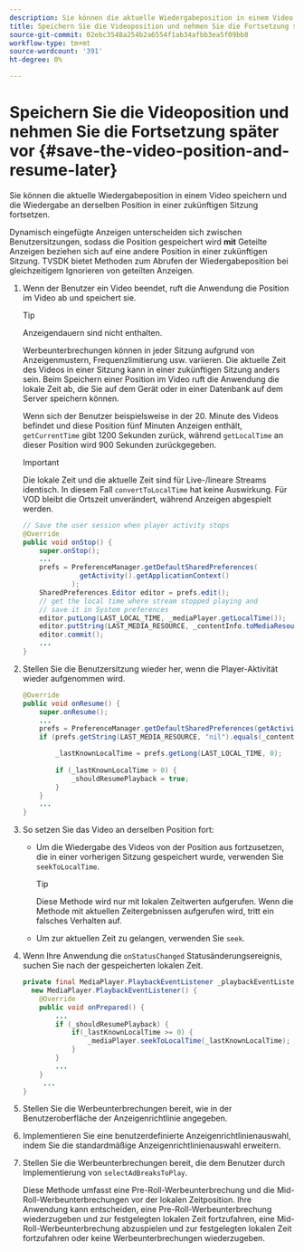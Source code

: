 ```yaml
---
description: Sie können die aktuelle Wiedergabeposition in einem Video speichern und die Wiedergabe an derselben Position in einer zukünftigen Sitzung fortsetzen.
title: Speichern Sie die Videoposition und nehmen Sie die Fortsetzung später vor
source-git-commit: 02ebc3548a254b2a6554f1ab34afbb3ea5f09bb8
workflow-type: tm+mt
source-wordcount: '391'
ht-degree: 0%

---
```


# Speichern Sie die Videoposition und nehmen Sie die Fortsetzung später vor {#save-the-video-position-and-resume-later}

Sie können die aktuelle Wiedergabeposition in einem Video speichern und die Wiedergabe an derselben Position in einer zukünftigen Sitzung fortsetzen.

Dynamisch eingefügte Anzeigen unterscheiden sich zwischen Benutzersitzungen, sodass die Position gespeichert wird **mit** Geteilte Anzeigen beziehen sich auf eine andere Position in einer zukünftigen Sitzung. TVSDK bietet Methoden zum Abrufen der Wiedergabeposition bei gleichzeitigem Ignorieren von geteilten Anzeigen.

1. Wenn der Benutzer ein Video beendet, ruft die Anwendung die Position im Video ab und speichert sie.

   >[!TIP]
   >
   >Anzeigendauern sind nicht enthalten.

   Werbeunterbrechungen können in jeder Sitzung aufgrund von Anzeigenmustern, Frequenzlimitierung usw. variieren. Die aktuelle Zeit des Videos in einer Sitzung kann in einer zukünftigen Sitzung anders sein. Beim Speichern einer Position im Video ruft die Anwendung die lokale Zeit ab, die Sie auf dem Gerät oder in einer Datenbank auf dem Server speichern können.

   Wenn sich der Benutzer beispielsweise in der 20. Minute des Videos befindet und diese Position fünf Minuten Anzeigen enthält, `getCurrentTime` gibt 1200 Sekunden zurück, während `getLocalTime` an dieser Position wird 900 Sekunden zurückgegeben.

   >[!IMPORTANT]
   >
   >Die lokale Zeit und die aktuelle Zeit sind für Live-/lineare Streams identisch. In diesem Fall `convertToLocalTime` hat keine Auswirkung. Für VOD bleibt die Ortszeit unverändert, während Anzeigen abgespielt werden.

   ```java
   // Save the user session when player activity stops 
   @Override 
   public void onStop() { 
       super.onStop(); 
       ... 
       prefs = PreferenceManager.getDefaultSharedPreferences( 
                 getActivity().getApplicationContext() 
               ); 
       SharedPreferences.Editor editor = prefs.edit(); 
       // get the local time where stream stopped playing and  
       // save it in System preferences 
       editor.putLong(LAST_LOCAL_TIME, _mediaPlayer.getLocalTime());  
       editor.putString(LAST_MEDIA_RESOURCE, _contentInfo.toMediaResource().getUrl()); 
       editor.commit(); 
       ... 
   } 
   ```

1. Stellen Sie die Benutzersitzung wieder her, wenn die Player-Aktivität wieder aufgenommen wird.

   ```java
   @Override 
   public void onResume() { 
       super.onResume(); 
       ... 
       prefs = PreferenceManager.getDefaultSharedPreferences(getActivity().getApplicationContext()); 
       if (prefs.getString(LAST_MEDIA_RESOURCE, "nil").equals(_contentInfo.toMediaResource().getUrl())) { 
   
           _lastKnownLocalTime = prefs.getLong(LAST_LOCAL_TIME, 0);    // get the last local time saved  
                                                                       // in system preferences 
           if (_lastKnownLocalTime > 0) { 
               _shouldResumePlayback = true; 
           } 
       } 
       ... 
   } 
   ```

1. So setzen Sie das Video an derselben Position fort:

   * Um die Wiedergabe des Videos von der Position aus fortzusetzen, die in einer vorherigen Sitzung gespeichert wurde, verwenden Sie `seekToLocalTime`.

     >[!TIP]
     >
     >Diese Methode wird nur mit lokalen Zeitwerten aufgerufen. Wenn die Methode mit aktuellen Zeitergebnissen aufgerufen wird, tritt ein falsches Verhalten auf.

   * Um zur aktuellen Zeit zu gelangen, verwenden Sie `seek`.

1. Wenn Ihre Anwendung die `onStatusChanged` Statusänderungsereignis, suchen Sie nach der gespeicherten lokalen Zeit.

   ```java
   private final MediaPlayer.PlaybackEventListener _playbackEventListener =  
     new MediaPlayer.PlaybackEventListener() { 
       @Override 
       public void onPrepared() { 
           ... 
           if (_shouldResumePlayback) { 
               if(_lastKnownLocalTime >= 0) { 
                   _mediaPlayer.seekToLocalTime(_lastKnownLocalTime); 
               } 
           } 
           ... 
       } 
        ... 
   } 
   ```

1. Stellen Sie die Werbeunterbrechungen bereit, wie in der Benutzeroberfläche der Anzeigenrichtlinie angegeben.
1. Implementieren Sie eine benutzerdefinierte Anzeigenrichtlinienauswahl, indem Sie die standardmäßige Anzeigenrichtlinienauswahl erweitern.
1. Stellen Sie die Werbeunterbrechungen bereit, die dem Benutzer durch Implementierung von `selectAdBreaksToPlay`.

   Diese Methode umfasst eine Pre-Roll-Werbeunterbrechung und die Mid-Roll-Werbeunterbrechungen vor der lokalen Zeitposition. Ihre Anwendung kann entscheiden, eine Pre-Roll-Werbeunterbrechung wiederzugeben und zur festgelegten lokalen Zeit fortzufahren, eine Mid-Roll-Werbeunterbrechung abzuspielen und zur festgelegten lokalen Zeit fortzufahren oder keine Werbeunterbrechungen wiederzugeben.

